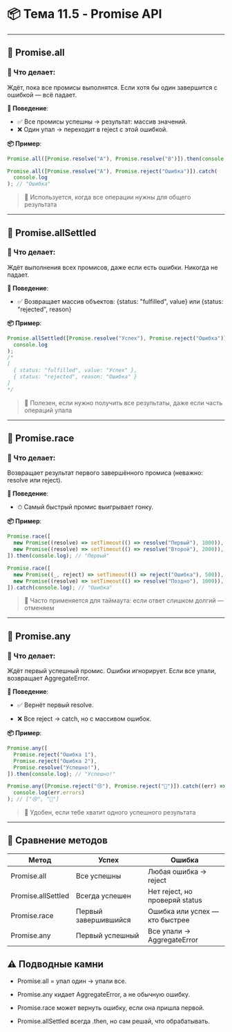 # 📦 Тема 11.5 - Promise API

---

## 🔹 Promise.all

### 🔹 Что делает:

Ждёт, пока все промисы выполнятся. Если хотя бы один завершится с ошибкой — всё падает.

**📌 Поведение**:

- ✅ Все промисы успешны → результат: массив значений.
- ❌ Один упал → переходит в reject с этой ошибкой.

**📦 Пример**:

```javascript
Promise.all([Promise.resolve("A"), Promise.resolve("B")]).then(console.log); // ["A", "B"]
```

```javascript
Promise.all([Promise.resolve("A"), Promise.reject("Ошибка")]).catch(
  console.log
); // "Ошибка"
```

> 📌 Используется, когда все операции нужны для общего результата

---

## 🔹 Promise.allSettled

### 🔹 Что делает:

Ждёт выполнения всех промисов, даже если есть ошибки. Никогда не падает.

**📌 Поведение**:
- ✅ Возвращает массив объектов: {status: "fulfilled", value} или {status: "rejected", reason}

**📦 Пример**:

```javascript
Promise.allSettled([Promise.resolve("Успех"), Promise.reject("Ошибка")]).then(
  console.log
);
/*
[
  { status: "fulfilled", value: "Успех" },
  { status: "rejected", reason: "Ошибка" }
]
*/
```

> 📌 Полезен, если нужно получить все результаты, даже если часть операций упала

---

## 🔹 Promise.race

### 🔹 Что делает:

Возвращает результат первого завершённого промиса (неважно: resolve или reject).

**📌 Поведение**:
- ⏱ Самый быстрый промис выигрывает гонку.

**📦 Пример**:

```javascript
Promise.race([
  new Promise((resolve) => setTimeout(() => resolve("Первый"), 1000)),
  new Promise((resolve) => setTimeout(() => resolve("Второй"), 2000)),
]).then(console.log); // "Первый"
```

```javascript
Promise.race([
  new Promise((_, reject) => setTimeout(() => reject("Ошибка"), 500)),
  new Promise((resolve) => setTimeout(() => resolve("Поздно"), 1000)),
]).catch(console.log); // "Ошибка"
```

> 📌 Часто применяется для таймаута: если ответ слишком долгий — отменяем

---

## 🔹 Promise.any

### 🔹 Что делает:

Ждёт первый успешный промис. Ошибки игнорирует. Если все упали, возвращает AggregateError.

**📌 Поведение**:

- ✅ Вернёт первый resolve.

- ❌ Все reject → catch, но с массивом ошибок.

**📦 Пример**:

```javascript
Promise.any([
  Promise.reject("Ошибка 1"),
  Promise.reject("Ошибка 2"),
  Promise.resolve("Успешно!"),
]).then(console.log); // "Успешно!"
```

```javascript
Promise.any([Promise.reject("😢"), Promise.reject("🥲")]).catch((err) =>
  console.log(err.errors)
); // ["😢", "🥲"]
```

> 📌 Удобен, если тебе хватит одного успешного результата

---

## 🔹 Сравнение методов

| Метод              | Успех                | Ошибка                         |
| ------------------ | -------------------- | ------------------------------ |
| Promise.all        | Все успешны          | Любая ошибка → reject          |
| Promise.allSettled | Всегда успешен       | Нет reject, но проверяй status |
| Promise.race       | Первый завершившийся | Ошибка или успех — кто быстрее |
| Promise.any        | Первый успешный      | Все упали → AggregateError     |

## ⚠️ Подводные камни

- Promise.all = упал один → упали все.

- Promise.any кидает AggregateError, а не обычную ошибку.

- Promise.race может вернуть ошибку, если она пришла первой.

- Promise.allSettled всегда .then, но сам решай, что обрабатывать.
